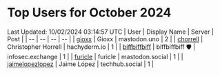 # Top Users for October 2024
Last Updated: 10/02/2024 03:14:57 UTC
| User | Display Name | Server | Post |
| -- | -- | -- | -- |
| [gioxx](https://mastodon.uno/@gioxx) | Gioxx | mastodon.uno | 2 |
| [chorrell](https://hachyderm.io/@chorrell) | Christopher Horrell | hachyderm.io | 1 |
| [biffbiffbiff](https://infosec.exchange/@biffbiffbiff) | biffbiffbiff 🛡️ | infosec.exchange | 1 |
| [furicle](https://mastodon.social/@furicle) | furicle | mastodon.social | 1 |
| [jaimelopezlopez](https://techhub.social/@jaimelopezlopez) | Jaime López | techhub.social | 1 |
